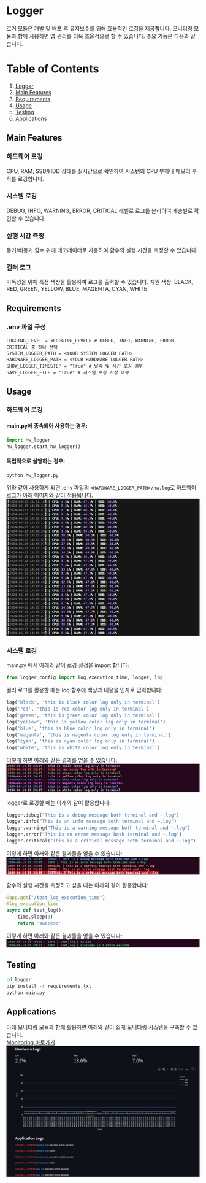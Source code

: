 # Logger

로거 모듈은 개발 및 배포 후 유지보수를 위해 효율적인 로깅을 제공합니다. 모니터링 모듈과 함께 사용하면 앱 관리를 더욱 효율적으로 할 수 있습니다. 주요 기능은 다음과 같습니다.

# Table of Contents

1. [Logger](#logger)
2. [Main Features](#main-features)
3. [Requirements](#requirements)
4. [Usage](#usage)
5. [Testing](#testing)
6. [Applications](#applications)



## Main Features

### 하드웨어 로깅
CPU, RAM, SSD/HDD 상태를 실시간으로 확인하여 시스템의 CPU 부하나 메모리 부하를 로깅합니다.

### 시스템 로깅
DEBUG, INFO, WARNING, ERROR, CRITICAL 레벨로 로그를 분리하여 계층별로 확인할 수 있습니다.

### 실행 시간 측정
동기/비동기 함수 위에 데코레이터로 사용하여 함수의 실행 시간을 측정할 수 있습니다.

### 컬러 로그
가독성을 위해 특정 색상을 활용하여 로그를 출력할 수 있습니다. 지원 색상: BLACK, RED, GREEN, YELLOW, BLUE, MAGENTA, CYAN, WHITE


## Requirements

### .env 파일 구성
```text
LOGGING_LEVEL = <LOGGING_LEVEL> # DEBUG, INFO, WARNING, ERROR, CRITICAL 중 하나 선택
SYSTEM_LOGGER_PATH = <YOUR SYSTEM LOGGER PATH>
HARDWARE_LOGGER_PATH = <YOUR HARDWARE LOGGER PATH>
SHOW_LOGGER_TIMESTEP = "True" # 날짜 및 시간 로깅 여부
SAVE_LOGGER_FILE = "True" # 시스템 로깅 저장 여부
```



## Usage

### 하드웨어 로깅
#### main.py에 종속되어 사용하는 경우:
```python
import hw_logger
hw_logger.start_hw_logger()
```

#### 독립적으로 실행하는 경우:
```bash
python hw_logger.py
```

위와 같이 사용하게 되면 .env 파일의 `<HARDWARE_LOGGER_PATH>/hw.log`로 하드웨어 로그가 아래 이미지와 같이 적용됩니다.
![Hardware Logger](assets/hardware_logger_1.png)

### 시스템 로깅

main.py 에서 아래와 같이 로깅 설정을 import 합니다:
```python
from logger_config import log_execution_time, logger, log
```

컬러 로그를 활용할 때는 log 함수에 색상과 내용을 인자로 입력합니다:
```python
log('black', 'this is black color log only in terminal')
log('red', 'this is red color log only in terminal')
log('green', 'this is green color log only in terminal')
log('yellow', 'this is yellow color log only in terminal')
log('blue', 'this is blue color log only in terminal')
log('magenta', 'this is magenta color log only in terminal')
log('cyan', 'this is cyan color log only in terminal')
log('white', 'this is white color log only in terminal')
```

이렇게 하면 아래와 같은 결과를 얻을 수 있습니다:
![System color log](assets/sys_logger_1.png)

logger로 로깅할 때는 아래와 같이 활용합니다:
```python
logger.debug("This is a debug message both terminal and ~.log")
logger.info("This is an info message both terminal and ~.log")
logger.warning("This is a warning message both terminal and ~.log")
logger.error("This is an error message both terminal and ~.log")
logger.critical("This is a critical message both terminal and ~.log")
```

이렇게 하면 아래와 같은 결과물을 얻을 수 있습니다:
![System Logger](assets/sys_logger_2.png)

함수의 실행 시간을 측정하고 싶을 때는 아래와 같이 활용합니다:
```python
@app.get("/test_log_execution_time")
@log_execution_time
async def test_log():
    time.sleep(3)
    return 'success'
```

이렇게 하면 아래와 같은 결과물을 얻을 수 있습니다:
![System execution time](assets/sys_logger_3.png)


## Testing
```bash
cd logger
pip install -r requirements.txt
python main.py
```


## Applications
아래 모니터링 모듈과 함께 활용하면 아래와 같이 쉽게 모니터링 시스템을 구축할 수 있습니다.  
[Monitoring 바로가기](https://github.com/jki0113/Cutsom-Utils/tree/main/monitoring)
![Monitoring](assets/monitoring.png)
